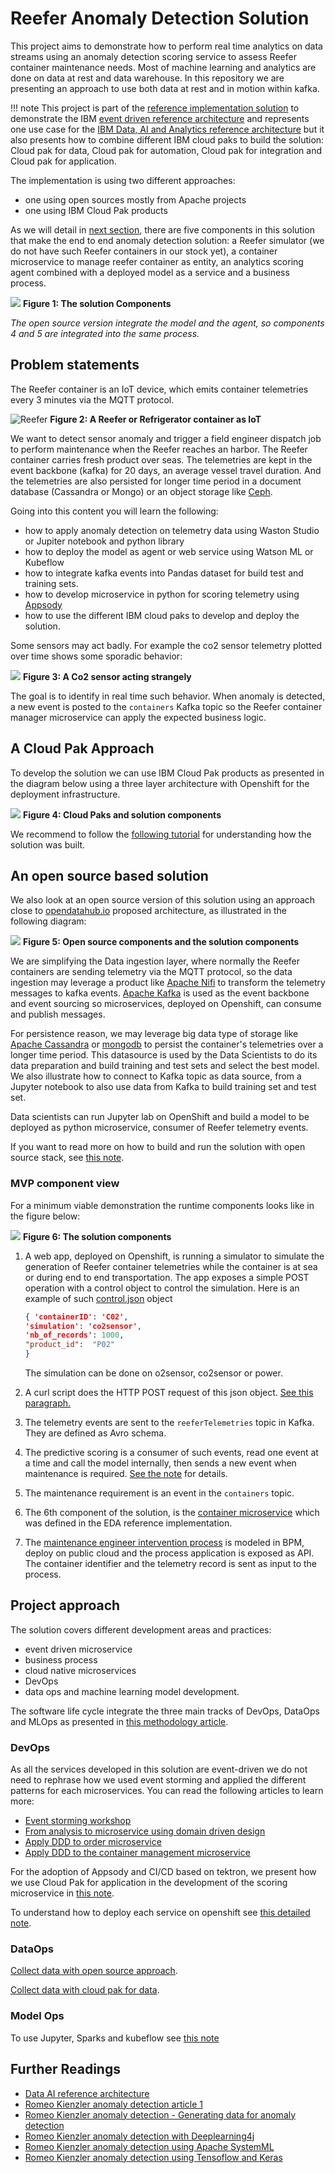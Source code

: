 # Reefer Anomaly Detection Solution

This project aims to demonstrate how to perform real time analytics on data streams using an anomaly detection scoring service to assess Reefer container maintenance needs. Most of machine learning and analytics are done on data at rest and data warehouse. In this repository we are presenting an approach to use both data at rest and in motion within kafka.

!!! note
    This project is part of the [reference implementation solution](https://ibm-cloud-architecture.github.io/refarch-kc/) to demonstrate the IBM [event driven reference architecture](https://ibm-cloud-architecture.github.io/refarch-eda) and represents one use case for the [IBM Data, AI and Analytics reference architecture](https://ibm-cloud-architecture.github.io/refarch-data-ai-analytics) but it also presents how to combine different IBM cloud paks to build the solution: Cloud pak for data,  Cloud pak for automation,  Cloud pak for integration and  Cloud pak for application.

The implementation is using two different approaches:

* one using open sources mostly from Apache projects
* one using IBM Cloud Pak products

As we will detail in [next section](#mvp-component-view), there are five components in this solution that make the end to end anomaly detection solution: a Reefer simulator (we do not have such Reefer containers in our stock yet), a container microservice to manage reefer container as entity, an analytics scoring agent combined with a deployed model as a service and a business process. 

![](images/cp-solution-view.png)
**Figure 1: The solution Components**

*The open source version integrate the model and the agent, so components 4 and 5 are integrated into the same process.*

## Problem statements

The Reefer container is an IoT device, which emits container telemetries every 3 minutes via the MQTT protocol. 

![Reefer](analyze/images/reefer.png)
**Figure 2: A Reefer or Refrigerator container as IoT**

We want to detect sensor anomaly and trigger a field engineer dispatch job to perform maintenance when the Reefer reaches an harbor. The Reefer container carries fresh product over seas. The telemetries are kept in the event backbone (kafka) for 20 days, an average vessel travel duration. And the telemetries are also persisted for longer time period in a document database (Cassandra or Mongo) or an object storage like [Ceph](https://docs.ceph.com/docs/master/).  

Going into this content you will learn the following:

* how to apply anomaly detection on telemetry data using Waston Studio or Jupiter notebook and python library
* how to deploy the model as agent or web service using Watson ML or Kubeflow
* how to integrate kafka events into Pandas dataset for build test and training sets.
* how to develop microservice in python for scoring telemetry using [Appsody](https://appsody.dev/)
* how to use the different IBM cloud paks to develop and deploy the solution.

Some sensors may act badly. For example the co2 sensor telemetry plotted over time shows some sporadic behavior:

![](analyze/images/co2sensor-plot.png)
**Figure 3: A Co2 sensor acting strangely** 

The goal is to identify in real time such behavior. When anomaly is detected, a new  event is posted to the `containers` Kafka topic so the Reefer container manager microservice can apply the expected business logic. 

## A Cloud Pak Approach

To develop the solution we can use IBM Cloud Pak products as presented in the diagram below using a three layer architecture with Openshift for the deployment infrastructure.

![](images/ibm-cp.png)
**Figure 4: Cloud Paks and solution components**

We recommend to follow the [following tutorial](cp-approach.md) for understanding how the solution was built.

## An open source based solution


We also look at an open source version of this solution using an approach close to [opendatahub.io](http://opendatahub.io/) proposed architecture, as illustrated in the following diagram:

![](images/oss-solution-view.png)
**Figure 5: Open source components and the solution components**

We are simplifying the Data ingestion layer, where normally the Reefer containers are sending telemetry via the MQTT protocol, so the data ingestion may leverage a product like [Apache Nifi](https://nifi.apache.org/) to transform the telemetry messages to kafka events. [Apache Kafka](https://kafka.apache.org/) is used as the event backbone and event sourcing so microservices, deployed on Openshift, can consume and publish messages. 

For persistence reason, we may leverage big data type of storage like [Apache Cassandra](http://cassandra.apache.org/) or [mongodb](https://www.mongodb.com/) to persist the container's telemetries over a longer time period. This datasource is used by the Data Scientists to do its data preparation and build training and test sets and select the best model. We also illustrate how to connect to Kafka topic as data source, from a Jupyter notebook to also use data from Kafka to build training set and test set.

Data scientists can run Jupyter lab on OpenShift and build a model to be deployed as python microservice, consumer of Reefer telemetry events. 

If you want to read more on how to build and run the solution with open source stack, see [this note](oos-approach.md). 

### MVP component view

For a minimum viable demonstration the runtime components looks like in the figure below:

![](images/mvp-runtime.png)
**Figure 6: The solution components**

1. A web app, deployed on Openshift, is running a simulator to simulate the generation of Reefer container telemetries while the container is at sea or during end to end transportation. The app exposes a simple POST operation with a control object to control the simulation. Here is an example of such [control.json](https://github.com/ibm-cloud-architecture/refarch-reefer-ml/blob/master/scripts/simulControl.json) object

    ```json
    { 'containerID': 'C02',
    'simulation': 'co2sensor',
    'nb_of_records': 1000,
    "product_id":  "P02"
    }
    ```

    The simulation can be done on o2sensor, co2sensor or power. 

1. A curl script does the HTTP POST request of this json object. [See this paragraph.](#test-sending-a-simulation-control-to-the-post-api)
1. The telemetry events are sent to the `reeferTelemetries` topic in Kafka. They are defined as Avro schema.
1. The predictive scoring is a consumer of such events, read one event at a time and call the model internally, then sends a new event when maintenance is required. [See the note](analyze/oss-ml-dev.md) for details.
1. The maintenance requirement is an event in the `containers` topic.
1. The 6th component of the solution, is the [container microservice](https://ibm-cloud-architecture.github.io/refarch-kc-container-ms/) which was defined in the EDA reference implementation.
1. The [maintenance engineer intervention process](bpm/readme.md) is modeled in BPM, deploy on public cloud and the process application is exposed as API. The container identifier and the telemetry record is sent as input to the process.


## Project approach

The solution covers different development areas and practices:

* event driven microservice
* business process
* cloud native microservices
* DevOps
* data ops and machine learning model development.

The software life cycle integrate the three main tracks of DevOps, DataOps and MLOps as presented in [this methodology article](https://ibm-cloud-architecture.github.io/refarch-data-ai-analytics/methodology/).

### DevOps

As all the services developed in this solution are event-driven we do not need to rephrase how we used event storming and applied the different patterns for each microservices. You can read the following articles to learn more:

* [Event storming workshop](https://ibm-cloud-architecture.github.io/refarch-eda/methodology/eventstorming/)
* [From analysis to microservice using domain driven design](https://ibm-cloud-architecture.github.io/refarch-kc/design/readme/)
* [Apply DDD to order microservice](https://ibm-cloud-architecture.github.io/refarch-kc-order-ms/ddd-applied/)
* [Apply DDD to the container management microservice](https://ibm-cloud-architecture.github.io/refarch-kc-container-ms/ES2DDD2MS/)

For the adoption of Appsody and CI/CD based on tektron, we present how we use Cloud Pak for application in the development of the scoring microservice in [this note](infuse/dev-scoring.md).

To understand how to deploy each service on openshift see [this detailed note](infuse/build-run.md).

### DataOps

[Collect data with open source approach](collect/oss-collect-data.md).

[Collect data with cloud pak for data](collect/cp4d-collect-data.md).

### Model Ops

To use Jupyter, Sparks and kubeflow see [this note](analyze/oss-ml-dev.md)

## Further Readings

* [Data AI reference architecture](https://ibm-cloud-architecture.github.io/refarch-data-ai-analytics/)
* [Romeo Kienzler anomaly detection article 1](https://developer.ibm.com/tutorials/iot-deep-learning-anomaly-detection-1)
* [Romeo Kienzler anomaly detection - Generating data for anomaly detection](https://developer.ibm.com/tutorials/iot-deep-learning-anomaly-detection-2)
* [Romeo Kienzler anomaly detection with Deeplearning4j](https://developer.ibm.com/tutorials/iot-deep-learning-anomaly-detection-3/)
* [Romeo Kienzler anomaly detection using Apache SystemML](https://developer.ibm.com/tutorials/iot-deep-learning-anomaly-detection-4/)
* [Romeo Kienzler anomaly detection using Tensoflow and Keras](https://developer.ibm.com/tutorials/iot-deep-learning-anomaly-detection-5/)